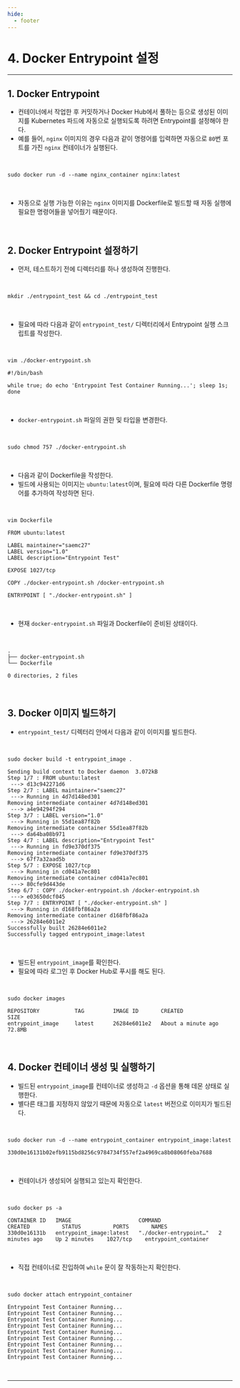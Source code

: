 ```yaml
---
hide:
  - footer
---
```


# 4. Docker Entrypoint 설정

---

## 1. Docker Entrypoint

- 컨테이너에서 작업한 후 커밋하거나 Docker Hub에서 풀하는 등으로 생성된 이미지를 Kubernetes 파드에 자동으로 실행되도록 하려면 Entrypoint를 설정해야 한다.
- 예를 들어, `nginx` 이미지의 경우 다음과 같이 명령어를 입력하면 자동으로 `80`번 포트를 가진 `nginx` 컨테이너가 실행된다.

<br/>

```shell
sudo docker run -d --name nginx_container nginx:latest
```

<br/>

- 자동으로 실행 가능한 이유는 `nginx` 이미지를 Dockerfile로 빌드할 때 자동 실행에 필요한 명령어들을 넣어줬기 때문이다.

<br/>

## 2. Docker Entrypoint 설정하기

- 먼저, 테스트하기 전에 디렉터리를 하나 생성하여 진행한다.

<br/>

```shell
mkdir ./entrypoint_test && cd ./entrypoint_test
```

<br/>

- 필요에 따라 다음과 같이 `entrypoint_test/` 디렉터리에서 Entrypoint 실행 스크립트를 작성한다.

<br/>

```shell
vim ./docker-entrypoint.sh
```

```shell
#!/bin/bash

while true; do echo 'Entrypoint Test Container Running...'; sleep 1s; done
```

<br/>

- `docker-entrypoint.sh` 파일의 권한 및 타입을 변경한다.

<br/>

```shell
sudo chmod 757 ./docker-entrypoint.sh
```

<br/>

- 다음과 같이 Dockerfile을 작성한다.
- 빌드에 사용되는 이미지는 `ubuntu:latest`이며, 필요에 따라 다른 Dockerfile 명령어를 추가하여 작성하면 된다.

<br/>

```shell
vim Dockerfile
```

```docker
FROM ubuntu:latest

LABEL maintainer="saemc27"
LABEL version="1.0"
LABEL description="Entrypoint Test"

EXPOSE 1027/tcp

COPY ./docker-entrypoint.sh /docker-entrypoint.sh

ENTRYPOINT [ "./docker-entrypoint.sh" ]
```

<br/>

- 현재 `docker-entrypoint.sh` 파일과 Dockerfile이 준비된 상태이다.

<br/>

```
.
├── docker-entrypoint.sh
└── Dockerfile

0 directories, 2 files
```

<br/>

## 3. Docker 이미지 빌드하기

- `entrypoint_test/` 디렉터리 안에서 다음과 같이 이미지를 빌드한다.

<br/>

```shell
sudo docker build -t entrypoint_image .
```

```
Sending build context to Docker daemon  3.072kB
Step 1/7 : FROM ubuntu:latest
 ---> d13c942271d6
Step 2/7 : LABEL maintainer="saemc27"
 ---> Running in 4d7d148ed301
Removing intermediate container 4d7d148ed301
 ---> a4e94294f294
Step 3/7 : LABEL version="1.0"
 ---> Running in 55d1ea87f82b
Removing intermediate container 55d1ea87f82b
 ---> da64ba08b971
Step 4/7 : LABEL description="Entrypoint Test"
 ---> Running in fd9e370df375
Removing intermediate container fd9e370df375
 ---> 67f7a32aad5b
Step 5/7 : EXPOSE 1027/tcp
 ---> Running in cd041a7ec801
Removing intermediate container cd041a7ec801
 ---> 80cfe9d443de
Step 6/7 : COPY ./docker-entrypoint.sh /docker-entrypoint.sh
 ---> e03650dcf045
Step 7/7 : ENTRYPOINT [ "./docker-entrypoint.sh" ]
 ---> Running in d168fbf86a2a
Removing intermediate container d168fbf86a2a
 ---> 26284e6011e2
Successfully built 26284e6011e2
Successfully tagged entrypoint_image:latest
```

<br/>

- 빌드된 `entrypoint_image`를 확인한다.
- 필요에 따라 로그인 후 Docker Hub로 푸시를 해도 된다.

<br/>

```shell
sudo docker images
```

```
REPOSITORY           TAG         IMAGE ID       CREATED              SIZE
entrypoint_image     latest      26284e6011e2   About a minute ago   72.8MB
```

<br/>

## 4. Docker 컨테이너 생성 및 실행하기

- 빌드된 `entrypoint_image`를 컨테이너로 생성하고 `-d` 옵션을 통해 데몬 상태로 실행한다.
- 별다른 태그를 지정하지 않았기 때문에 자동으로 `latest` 버전으로 이미지가 빌드된다.

<br/>

```shell
sudo docker run -d --name entrypoint_container entrypoint_image:latest
```

```
330d0e16131b02efb9115bd8256c9784734f557ef2a4969ca8b08060feba7688
```

<br/>

- 컨테이너가 생성되어 실행되고 있는지 확인한다.

<br/>

```shell
sudo docker ps -a
```

```
CONTAINER ID   IMAGE                     COMMAND                  CREATED          STATUS          PORTS       NAMES
330d0e16131b   entrypoint_image:latest   "./docker-entrypoint…"   2 minutes ago    Up 2 minutes    1027/tcp    entrypoint_container
```

<br/>

- 직접 컨테이너로 진입하여 `while` 문이 잘 작동하는지 확인한다.

<br/>

```shell
sudo docker attach entrypoint_container
```

```
Entrypoint Test Container Running...
Entrypoint Test Container Running...
Entrypoint Test Container Running...
Entrypoint Test Container Running...
Entrypoint Test Container Running...
Entrypoint Test Container Running...
Entrypoint Test Container Running...
Entrypoint Test Container Running...
Entrypoint Test Container Running...
```

<br/>

---

